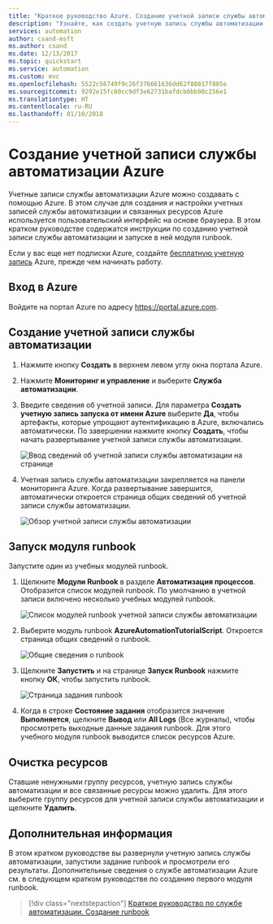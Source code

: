 ```yaml
---
title: "Краткое руководство Azure. Создание учетной записи службы автоматизации Azure | Документация Майкрософт"
description: "Узнайте, как создать учетную запись службы автоматизации Azure и запустить модуль runbook."
services: automation
author: csand-msft
ms.author: csand
ms.date: 12/13/2017
ms.topic: quickstart
ms.service: automation
ms.custom: mvc
ms.openlocfilehash: 5522c56749f9c26f376661636dd62f88017f805e
ms.sourcegitcommit: 9292e15fc80cc9df3e62731bafdcb0bb98c256e1
ms.translationtype: HT
ms.contentlocale: ru-RU
ms.lasthandoff: 01/10/2018
---
```

# <a name="create-an-azure-automation-account"></a>Создание учетной записи службы автоматизации Azure

Учетные записи службы автоматизации Azure можно создавать с помощью Azure. В этом случае для создания и настройки учетных записей службы автоматизации и связанных ресурсов Azure используется пользовательский интерфейс на основе браузера. В этом кратком руководстве содержатся инструкции по созданию учетной записи службы автоматизации и запуске в ней модуля runbook.

Если у вас еще нет подписки Azure, создайте [бесплатную учетную запись](https://azure.microsoft.com/free/?WT.mc_id=A261C142F) Azure, прежде чем начинать работу.

## <a name="log-in-to-azure"></a>Вход в Azure

Войдите на портал Azure по адресу https://portal.azure.com.

## <a name="create-automation-account"></a>Создание учетной записи службы автоматизации

1. Нажмите кнопку **Создать** в верхнем левом углу окна портала Azure.

1. Нажмите **Мониторинг и управление** и выберите **Служба автоматизации**.

1. Введите сведения об учетной записи. Для параметра **Создать учетную запись запуска от имени Azure** выберите **Да**, чтобы артефакты, которые упрощают аутентификацию в Azure, включались автоматически. По завершении нажмите кнопку **Создать**, чтобы начать развертывание учетной записи службы автоматизации.

    ![Ввод сведений об учетной записи службы автоматизации на странице](./media/automation-quickstart-create-account/create-automation-account-portal-blade.png)  

1. Учетная запись службы автоматизации закрепляется на панели мониторинга Azure. Когда развертывание завершится, автоматически откроется страница общих сведений об учетной записи службы автоматизации.

    ![Обзор учетной записи службы автоматизации](./media/automation-quickstart-create-account/automation-account-overview.png)

## <a name="run-a-runbook"></a>Запуск модуля runbook

Запустите один из учебных модулей runbook.

1. Щелкните **Модули Runbook** в разделе **Автоматизация процессов**. Отобразится список модулей runbook. По умолчанию в учетной записи включено несколько учебных модулей runbook.

    ![Список модулей runbook учетной записи службы автоматизации](./media/automation-quickstart-create-account/automation-runbooks-overview.png)

1. Выберите модуль runbook **AzureAutomationTutorialScript**. Откроется страница общих сведений о runbook.

    ![Общие сведения о runbook](./media/automation-quickstart-create-account/automation-tutorial-script-runbook-overview.png)

1. Щелкните **Запустить** и на странице **Запуск Runbook** нажмите кнопку **ОК**, чтобы запустить runbook.

    ![Страница задания runbook](./media/automation-quickstart-create-account/automation-tutorial-script-job.png)

1. Когда в строке **Состояние задания** отобразится значение **Выполняется**, щелкните **Вывод** или **All Logs** (Все журналы), чтобы просмотреть выходные данные задания runbook. Для этого учебного модуля runbook выводится список ресурсов Azure.

## <a name="clean-up-resources"></a>Очистка ресурсов

Ставшие ненужными группу ресурсов, учетную запись службы автоматизации и все связанные ресурсы можно удалить. Для этого выберите группу ресурсов для учетной записи службы автоматизации и щелкните **Удалить**.

## <a name="next-steps"></a>Дополнительная информация

В этом кратком руководстве вы развернули учетную запись службы автоматизации, запустили задание runbook и просмотрели его результаты. Дополнительные сведения о службе автоматизации Azure см. в следующем кратком руководстве по созданию первого модуля runbook.

> [!div class="nextstepaction"]
> [Краткое руководство по службе автоматизации. Создание runbook](./automation-quickstart-create-runbook.md)
